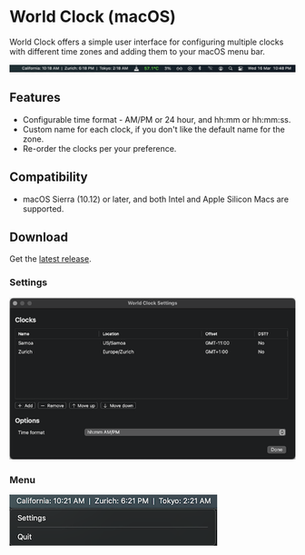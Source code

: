 # World Clock (macOS)
World Clock offers a simple user interface for configuring multiple clocks with different time zones and adding them to your macOS menu bar.

![World Clock screenshot](/Screenshots/WorldClock.png?raw=true)

## Features
- Configurable time format - AM/PM or 24 hour, and hh:mm or hh:mm:ss.
- Custom name for each clock, if you don't like the default name for the zone.
- Re-order the clocks per your preference.

## Compatibility
- macOS Sierra (10.12) or later, and both Intel and Apple Silicon Macs are supported.

## Download

Get the [latest release](https://github.com/kartik-venugopal/world-clock/releases/latest).

### Settings

![World Clock settings screenshot](/Screenshots/WorldClock-Settings.png?raw=true)

### Menu

![World Clock menu screenshot](/Screenshots/WorldClock-Menu.png?raw=true)

